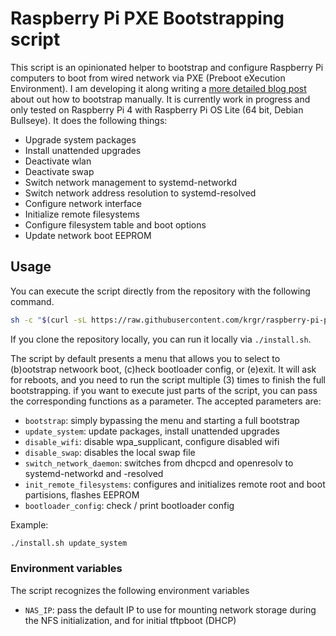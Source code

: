 # Raspberry Pi PXE Bootstrapping script

This script is an opinionated helper to bootstrap and configure Raspberry Pi computers to boot from wired network via PXE (Preboot eXecution Environment). I am developing it along writing a [more detailed blog post](https://krgr.dev/blog/raspberry-pi-pxe-kubernetes-cluster/) about out how to bootstrap manually. It is currently work in progress and only tested on Raspberry Pi 4 with Raspberry Pi OS Lite (64 bit, Debian Bullseye). It does the following things:

 * Upgrade system packages
 * Install unattended upgrades
 * Deactivate wlan
 * Deactivate swap
 * Switch network management to systemd-networkd
 * Switch network address resolution to systemd-resolved
 * Configure network interface
 * Initialize remote filesystems
 * Configure filesystem table and boot options
 * Update network boot EEPROM

## Usage

You can execute the script directly from the repository with the following command.

```bash
sh -c "$(curl -sL https://raw.githubusercontent.com/krgr/raspberry-pi-pxe-bootstrap/main/install.sh)"
```

If you clone the repository locally, you can run it locally via `./install.sh`.

The script by default presents a menu that allows you to select to (b)ootstrap netwoork boot, (c)heck bootloader config, or (e)exit. It will ask for reboots, and you need to run the script multiple (3) times to finish the full bootstrapping. if you want to execute just parts of the script, you can pass the corresponding functions as a parameter. The accepted parameters are:

 * `bootstrap`: simply bypassing the menu and starting a full bootstrap
 * `update_system`: update packages, install unattended upgrades
 * `disable_wifi`: disable wpa_supplicant, configure disabled wifi
 * `disable_swap`: disables the local swap file
 * `switch_network_daemon`: switches from dhcpcd and openresolv to systemd-networkd and -resolved
 * `init_remote_filesystems`: configures and initializes remote root and boot partisions, flashes EEPROM
 * `bootloader_config`: check / print bootloader config

Example:
```bash
./install.sh update_system
```

### Environment variables

The script recognizes the following environment variables

 * `NAS_IP`: pass the default IP to use for mounting network storage during the NFS initialization, and for initial tftpboot (DHCP)
